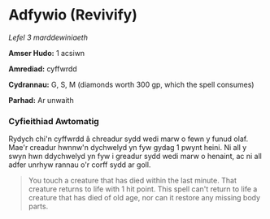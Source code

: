 # Adfywio (Revivify)

*Lefel 3 marddewiniaeth*

**Amser Hudo:** 1 acsiwn

**Amrediad:** cyffwrdd

**Cydrannau:** G, S, M (diamonds worth 300 gp, which the spell consumes)

**Parhad:** Ar unwaith

### Cyfieithiad Awtomatig

Rydych chi'n cyffwrdd â chreadur sydd wedi marw o fewn y funud olaf. Mae'r creadur hwnnw'n dychwelyd yn fyw gydag 1 pwynt heini. Ni all y swyn hwn ddychwelyd yn fyw i greadur sydd wedi marw o henaint, ac ni all adfer unrhyw rannau o'r corff sydd ar goll.

>  You touch a creature that has died within the last minute. That creature returns to life with 1 hit point. This spell can't return to life a creature that has died of old age, nor can it restore any missing body parts.